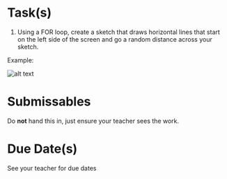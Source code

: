 # Task(s)
1. Using a FOR loop, create a sketch that draws horizontal lines that start on the left side of the screen and go a random distance across your sketch.

Example:

![alt text](http://www.mrseidel.com/images/Processing/lines.png "Horizontal Lines")

# Submissables
Do **not** hand this in, just ensure your teacher sees the work.

# Due Date(s)
See your teacher for due dates
